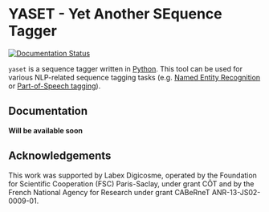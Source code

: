 # YASET - Yet Another SEquence Tagger 

[![Documentation Status](https://readthedocs.org/projects/yaset/badge/?version=latest)](https://yaset.readthedocs.io/en/stable/?badge=latest)

`yaset` is a sequence tagger written in [Python](https://www.python.org/).
 This tool can be used for various NLP-related sequence tagging tasks (e.g. 
 [Named Entity Recognition](https://en.wikipedia.org/wiki/Named-entity_recognition) or 
 [Part-of-Speech tagging](https://en.wikipedia.org/wiki/Part-of-speech_tagging)).
 
## Documentation

**Will be available soon**

## Acknowledgements

This work was supported by Labex Digicosme, operated by the Foundation for Scientific Cooperation (FSC) Paris-Saclay, 
under grant CÔT and by the French National Agency for Research under grant CABeRneT ANR-13-JS02-0009-01.

 
